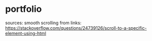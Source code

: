 # portfolio

sources:
smooth scrolling from links:
    https://stackoverflow.com/questions/24739126/scroll-to-a-specific-element-using-html